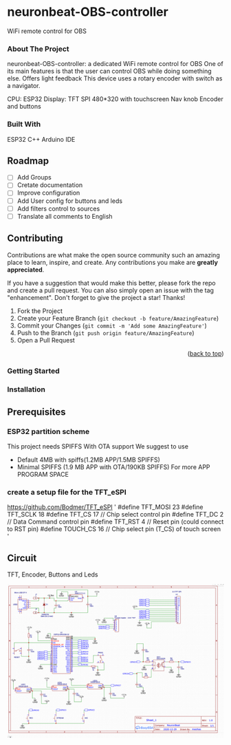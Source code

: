 # neuronbeat-OBS-controller
WiFi remote control for OBS

### About The Project
neuronbeat-OBS-controller: a dedicated WiFi remote control for OBS 
One of its main features is that the user can control OBS while doing something else.
Offers light feedback 
This device uses a rotary encoder with switch as a navigator.

CPU: ESP32
Display: TFT SPI 480*320 with touchscreen
Nav knob Encoder and buttons

### Built With
ESP32
C++ 
Arduino IDE

<!-- ROADMAP -->
## Roadmap

- [ ] Add Groups
- [ ] Cretate documentation
- [ ] Improve configuration
- [ ] Add User config for buttons and leds
- [ ] Add filters control to sources
- [ ] Translate all comments to English

<!-- CONTRIBUTING -->
## Contributing

Contributions are what make the open source community such an amazing place to learn, inspire, and create. Any contributions you make are **greatly appreciated**.

If you have a suggestion that would make this better, please fork the repo and create a pull request. You can also simply open an issue with the tag "enhancement".
Don't forget to give the project a star! Thanks!

1. Fork the Project
2. Create your Feature Branch (`git checkout -b feature/AmazingFeature`)
3. Commit your Changes (`git commit -m 'Add some AmazingFeature'`)
4. Push to the Branch (`git push origin feature/AmazingFeature`)
5. Open a Pull Request

<p align="right">(<a href="#top">back to top</a>)</p>


### Getting Started


### Installation

## Prerequisites

### ESP32 partition scheme
This project needs SPIFFS With OTA support
We suggest to use
* Default 4MB with spiffs(1.2MB APP/1.5MB SPIFFS)
* Minimal SPIFFS (1.9 MB APP with OTA/190KB SPIFFS) For more APP PROGRAM SPACE


### create a setup file for the TFT_eSPI
https://github.com/Bodmer/TFT_eSPI
'
  #define TFT_MOSI 23
  #define TFT_SCLK 18
  #define TFT_CS   17  // Chip select control pin
  #define TFT_DC    2  // Data Command control pin
  #define TFT_RST   4  // Reset pin (could connect to RST pin)
  #define TOUCH_CS 16    // Chip select pin (T_CS) of touch screen
'
## Circuit 

TFT, Encoder, Buttons and Leds

![alt text](https://github.com/Mesihas/neuronbeat-OBS-controller/blob/main/NeuronBeat%20Controller%20circuit.png)

